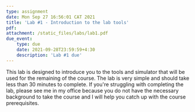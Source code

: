 ```yaml
---
type: assignment
date: Mon Sep 27 16:56:01 CAT 2021
title: 'Lab #1 - Introduction to the lab tools'
pdf: 
attachment: /static_files/labs/lab1.pdf
due_event: 
    type: due
    date: 2021-09-28T23:59:59+4:30
    description: 'Lab #1 due'
---
```

This lab is designed to introduce you to the tools and simulator that will be used for the remaining of the course. The lab is very simple and should take less than 30 minutes to complete. If you're struggling with completing the lab, please see me in my office because you do not have the necessary background to take the course and I will help you catch up with the course prerequisites. 
